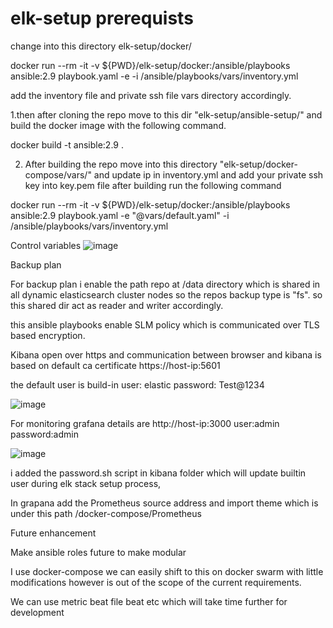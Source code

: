 # elk-setup prerequists

change into this directory elk-setup/docker/

 docker run --rm -it -v ${PWD}/elk-setup/docker:/ansible/playbooks ansible:2.9 playbook.yaml -e -i /ansible/playbooks/vars/inventory.yml

add the inventory file and private ssh file vars directory accordingly. 

1.then after cloning the repo move to this dir "elk-setup/ansible-setup/" and build the docker image with the following command.

  docker build -t ansible:2.9 .

2. After building the repo move into this directory "elk-setup/docker-compose/vars/" and update ip in inventory.yml and add your private ssh key into key.pem file after building run the following command
   
 docker run --rm -it -v ${PWD}/elk-setup/docker:/ansible/playbooks ansible:2.9 playbook.yaml -e "@vars/default.yaml" -i /ansible/playbooks/vars/inventory.yml
 
 
 Control variables
 ![image](https://user-images.githubusercontent.com/47210393/158882978-eb8d17eb-5582-4fbd-bf60-13a04350c487.png)

  
 Backup plan 
 
 For backup plan i enable the path repo at /data directory which is shared in all dynamic elasticsearch cluster nodes so the repos backup type is "fs".
 so this shared dir act as reader and writer accordingly.
 
 this ansible playbooks enable SLM policy which is communicated over TLS based encryption.


Kibana open over https and communication between browser and kibana is based on default ca certificate
https://host-ip:5601

the default user is build-in
user:     elastic
password: Test@1234

![image](https://user-images.githubusercontent.com/47210393/158878886-f38ab84c-a570-45d7-9cea-498c11e2780b.png)

For monitoring grafana details are 
http://host-ip:3000
user:admin
password:admin

![image](https://user-images.githubusercontent.com/47210393/158883492-3fc4e50a-16f2-4004-a609-e242093e2a48.png)

 i added the password.sh script in kibana folder which will update builtin user during elk stack setup process,
 
In grapana add the Prometheus source address and import theme which is under this path /docker-compose/Prometheus

Future enhancement 

Make ansible roles future to make modular

I use docker-compose we can easily shift to this on docker swarm with little modifications however is out of the scope of the current requirements.

We can use metric beat file beat etc which will take time further for development
